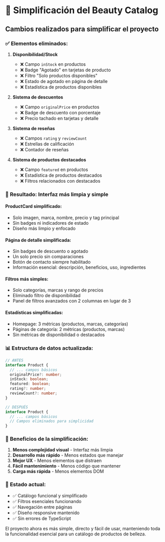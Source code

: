 # 🧹 Simplificación del Beauty Catalog

## Cambios realizados para simplificar el proyecto

### ✅ **Elementos eliminados:**

1. **Disponibilidad/Stock**
   - ❌ Campo `inStock` en productos
   - ❌ Badge "Agotado" en tarjetas de producto
   - ❌ Filtro "Solo productos disponibles"
   - ❌ Estado de agotado en página de detalle
   - ❌ Estadística de productos disponibles

2. **Sistema de descuentos**
   - ❌ Campo `originalPrice` en productos
   - ❌ Badge de descuento con porcentaje
   - ❌ Precio tachado en tarjetas y detalle

3. **Sistema de reseñas**
   - ❌ Campos `rating` y `reviewCount`
   - ❌ Estrellas de calificación
   - ❌ Contador de reseñas

4. **Sistema de productos destacados**
   - ❌ Campo `featured` en productos
   - ❌ Estadística de productos destacados
   - ❌ Filtros relacionados con destacados

### 🎯 **Resultado: Interfaz más limpia y simple**

#### **ProductCard simplificado:**
- Solo imagen, marca, nombre, precio y tag principal
- Sin badges ni indicadores de estado
- Diseño más limpio y enfocado

#### **Página de detalle simplificada:**
- Sin badges de descuento o agotado
- Un solo precio sin comparaciones
- Botón de contacto siempre habilitado
- Información esencial: descripción, beneficios, uso, ingredientes

#### **Filtros más simples:**
- Solo categorías, marcas y rango de precios
- Eliminado filtro de disponibilidad
- Panel de filtros avanzados con 2 columnas en lugar de 3

#### **Estadísticas simplificadas:**
- Homepage: 3 métricas (productos, marcas, categorías)
- Páginas de categoría: 2 métricas (productos, marcas)
- Sin métricas de disponibilidad o destacados

### 📊 **Estructura de datos actualizada:**

```typescript
// ANTES
interface Product {
  // ... campos básicos
  originalPrice?: number;
  inStock: boolean;
  featured: boolean;
  rating?: number;
  reviewCount?: number;
}

// DESPUÉS
interface Product {
  // ... campos básicos
  // Campos eliminados para simplicidad
}
```

### 🎨 **Beneficios de la simplificación:**

1. **Menos complejidad visual** - Interfaz más limpia
2. **Desarrollo más rápido** - Menos estados que manejar
3. **Mejor UX** - Menos elementos que distraen
4. **Fácil mantenimiento** - Menos código que mantener
5. **Carga más rápida** - Menos elementos DOM

### 🚀 **Estado actual:**

- ✅ Catálogo funcional y simplificado
- ✅ Filtros esenciales funcionando
- ✅ Navegación entre páginas
- ✅ Diseño responsive mantenido
- ✅ Sin errores de TypeScript

El proyecto ahora es más simple, directo y fácil de usar, manteniendo toda la funcionalidad esencial para un catálogo de productos de belleza.
